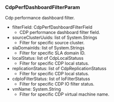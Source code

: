 ### CdpPerfDashboardFilterParam
Cdp performance dashboard filter.

- filterField: CdpPerfDashboardFilterField
  - CDP performance dashboard filter field.
- sourceClusterUuids: list of System.Strings
  - Filter for specific source cluster.
- slaDomainIds: list of System.Strings
  - Filter for specific SLA domain ID.
- localStatus: list of CdpLocalStatuss
  - Filter for specific CDP local status.
- replicationStatus: list of CdpReplicationStatuss
  - Filter for specific CDP local status.
- cdpIoFilterStatus: list of IoFilterStatuss
  - Filter for specific CDP IO filter status.
- vmName: System.String
  - Filter for specific CDP virtual machine name.

